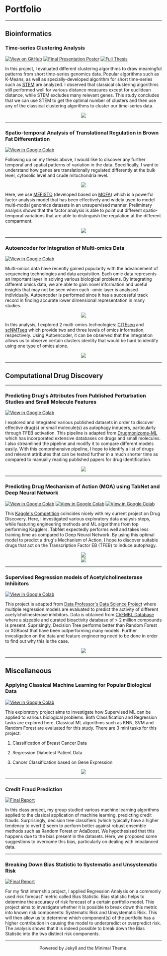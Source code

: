 # Portfolio
---

## Bioinformatics 
### Time-series Clustering Analysis

[![View on GitHub](https://img.shields.io/badge/GitHub-View_on_GitHub-blue?logo=GitHub)](https://github.com/indrikwijaya/FYP-ML-For-Genomics)
[![Final Presentation Poster](https://img.shields.io/badge/PDF-Slides-blue?logo=adobe-acrobat-reader&logoColor=white)](pdf/final_presentation.pdf)
[![Full Thesis](https://img.shields.io/badge/PDF-Thesis-blue?logo=adobe-acrobat-reader&logoColor=white)](pdf/IndrikWijaya_FYP_final.pdf)

  In this project, I evaluated different clustering algorithms to draw meaningful patterns from short time-series genomics data. Popular algorithms such as K-Means, as well as specially-developed algorithm for short time-series such as [STEM](https://link.springer.com/article/10.1186/1471-2105-7-191) are analyzed. I observed that classical clustering algorithms still performed well for various distance measures except for euclidean distance, while STEM excludes many relevant genes. This study concludes that we can use STEM to get the optimal number of clusters and then use any of the classical clustering algorithms to cluster our time-series data.
  
  <center><img src="images/stem.jpg"/></center>

---

### Spatio-temporal Analysis of Translational Regulation in Brown Fat Differentiation
[![View in Google Colab](https://img.shields.io/badge/Colab-Run_in_Google_Colab-blue?logo=Google&logoColor=FDBA18)](https://colab.research.google.com/drive/1EKaryRgS5QB5KmRDXz5-tGqUeb06sDlH?usp=sharing)

Following up on my thesis above, I would like to discover any further temporal and spatial patterns of variation in the data. Specifically, I want to understand how genes are translationally regulated differently at the bulk level, cytosolic level and crude mitochondria level. 

  <center><img src="images/brown_fat.png"/></center>
  
Here, we use [MEFISTO](https://www.nature.com/articles/s41592-021-01343-9) (developed based on [MOFA](https://biofam.github.io/MOFA2/)) which is a powerful factor analysis model that has been effectively and widely used to model multi-modal genomics datasets in an unsupervised manner. Preliminary analysis shows that the factor analysis is able to point out different spatio-temporal variations that are able to distinguish the regulation at the different comparment.

  <center><img src="images/mefisto.png"/></center>

---

### Autoencoder for Integration of Multi-omics Data
[![View in Google Colab](https://img.shields.io/badge/Colab-Run_in_Google_Colab-blue?logo=Google&logoColor=FDBA18)](https://colab.research.google.com/drive/15vrcuS_L48_YeixSK1Kao0g8qAXKU-wU?usp=sharing)

  Multi-omics data have recently gained popularity with the advancement of sequencing technologies and data acquisition. Each omic data represents an important layer in solving various biological problems. By integrating different omics data, we are able to gain novel information and useful insights that may not be seen when each -omic layer is analysed individually. Autoencoder is performed since it has a successful track record in finding accurate lower dimensional representation in many studies. 
  
  <center><img src="images/multi-omics.jpg"/></center>
  
  In this analysis, I explored 2 multi-omics technologies: [CITEseq](https://www.nature.com/articles/nmeth.4380) and [scNMTseq](https://www.nature.com/articles/s41467-018-03149-4) which provide two and three levels of omics information, respectively. Using Autoencoder, it can be observed that the integration allows us to observe certain clusters identity that would be hard to identify using one type of omics alone.

  <center><img src="images/autoencoder.png"/></center>

---


## Computational Drug Discovery

---

### Predicting Drug's Attributes from Published Perturbation Studies and Small Molecule Features
[![View in Google Colab](https://img.shields.io/badge/Colab-Run_in_Google_Colab-blue?logo=Google&logoColor=FDBA18)](https://colab.research.google.com/drive/1E9ZkeH_UAOVz03DqvbDYN17zsBpd9ry4)

  I explored and integrated various published datasets in order to discover effective drug(s) or small molecule(s) as autophagy inducers, particularly through TFEB activation. This pipeline is adapted from [Drugmonizome-ML](https://appyters.maayanlab.cloud/Drugmonizome_ML/) which has incorporated extensive databases on drugs and small molecules. I also streamlined the pipeline and modify it to compare different models easily. With this comprehensive pipeline, I hope to identify a list of drugs and relevant attributes that can be tested further in a much shorter time as compared to manually reading published papers for drug identification.
  
  <center><img src="images/drugmonizome-ml.jpg"/></center>
  
---

### Predicting Drug Mechanism of Action (MOA) using TabNet and Deep Neural Network
[![View in Google Colab](https://img.shields.io/badge/Colab-EDA-blue?logo=Google&logoColor=FDBA18)](https://colab.research.google.com/drive/1JHhNZ6A2IhmpKOT9aP9nG4awSoXBTg9X?usp=sharing)
[![View in Google Colab](https://img.shields.io/badge/Colab-TabNet-blue?logo=Google&logoColor=FDBA18)](https://colab.research.google.com/drive/19eDX0-5XMaP75i1pQdJmGGUthZzoWB71?usp=sharing)
[![View in Google Colab](https://img.shields.io/badge/Colab-DNN-blue?logo=Google&logoColor=FDBA18)](https://colab.research.google.com/drive/1oymZITmSf44InyncGenhJjRCA8tI8Ks5?usp=sharing)

This [Kaggle's Competition](https://www.kaggle.com/c/lish-moa) coincides nicely with my current project on Drug Discovery. Here, I investigated various exploratory data analysis steps, while featuring engineering methods and ML algorithms from top performing Kagglers. TabNet expectedly performs well and takes less training time as compared to Deep Neural Network. By using this optimal model to predict a drug's Mechanism of Action, I hope to discover suitable drugs that act on the Transcription Factor EB (TFEB) to induce autophagy. 

  <center><img src="images/drug_moa.png"/></center>
  <center><img src="images/tabnet.png"/></center>

---

### Supervised Regression models of Acetylcholinesterase Inhibitors
[![View in Google Colab](https://img.shields.io/badge/Colab-Run_in_Google_Colab-blue?logo=Google&logoColor=FDBA18)](https://colab.research.google.com/drive/1BqrzHc5YYT2NSVdtyPd0i4disLLSBqEI?usp=sharing)

  This project is adapted from [Data Professor's Data Science Project](https://github.com/dataprofessor/bioinformatics_freecodecamp) where multiple regression models are evaluated to predict the activity of different acetylcholinesterase inhibitors. Data is obtained from [ChEMBL Database](https://www.ebi.ac.uk/chembl/) where a sizeable and curated bioactivity database of > 2 million compounds is present. Suprisingly, Decision Tree performs better than Random Forest or XGBoost that have been outperforming many models. Further investigation on the data and feature engineering need to be done in order to find out why this is the case.
  
  <center><img src="images/drug-model-comparison.png"/></center>
  
---
## Miscellaneous

### Applying Classical Machine Learning for Popular Biological Data
[![View in Google Colab](https://img.shields.io/badge/Colab-Run_in_Google_Colab-blue?logo=Google&logoColor=FDBA18)](https://colab.research.google.com/drive/1XPgzCcsGid994SZcoZtuiYEnLidgngqo?usp=sharing)

  This exploratory project aims to investigate how Supervised ML can be applied to various biological problems. Both Classification and Regression tasks are explored here. Classical ML algorithms such as KNN, SVM and Random Forest are evaluated for this study. There are 3 mini tasks for this project: 

1) Classification of Breast Cancer Data

2) Regression Diabetest Patient Data

3) Cancer Classification based on Gene Expression

  <center><img src="images/diabetes-feature.png"/></center>

---

### Credit Fraud Prediction

[![Final Report](https://img.shields.io/badge/PDF-Final_Report-blue?logo=adobe-acrobat-reader&logoColor=white)](pdf/credit_fraud_prediction.pdf)

  In this class project, my group studied various machine learning algorithms applied to the clasical application of machine learning, predicting credit frauds. Surprisingly, decision tree classifiers (which typically have a higher tendency to overfit) seem to perform better against robust ensemble methods such as Random Forest or AdaBoost. We hypothesised that this happens due to the bias present in the datasets. Here, we proposed some suggestions to overcome this bias, particularly on dealing with imbalanced data.

---

### Breaking Down Bias Statistic to Systematic and Unsystematic Risk

[![Final Report](https://img.shields.io/badge/PDF-Final_Report-blue?logo=adobe-acrobat-reader&logoColor=white)](pdf/bias_stats_report.pdf)
  
  For my first internship project, I applied Regression Analysis on a commonly used risk forecast' metric called Bias Statistic. Bias statistic helps to determine the accuracy of risk forecast of a certain portfolio model. This project aims to investigate whether it is possible to break down this metric into known risk components: Systematic Risk and Unsystematic Risk. This will then allow us to determine which component(s) of the portfolio has a higher contribution in causing the model to underpredict or overpredict risk. The analysis shows that it is indeed possible to break down the Bias Statistic into the two distinct risk components.
  
---
<center>Powered by Jekyll and the Minimal Theme.</center>
